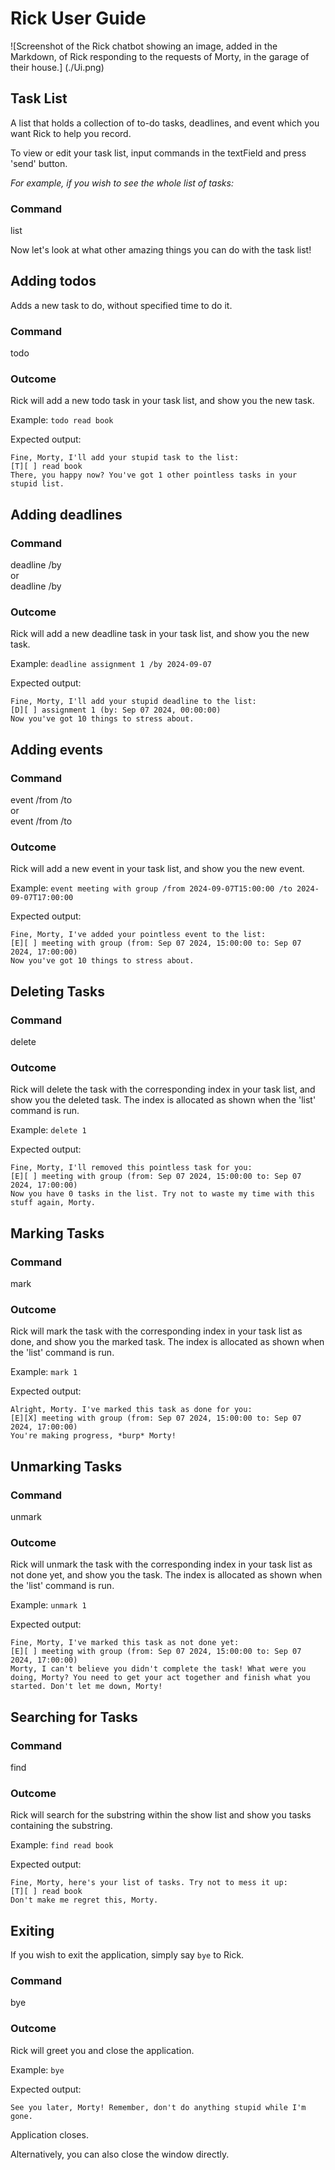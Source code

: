 # Rick User Guide

![Screenshot of the Rick chatbot showing an image, added in the Markdown, 
of Rick responding to the requests of Morty, in the garage of their house.]
(./Ui.png)

## Task List
A list that holds a collection of to-do tasks, deadlines, and event which 
you want Rick to help you record.

To view or edit your task list, input commands in the textField and press 'send' button.

_For example, if you wish to see the whole list of tasks:_

### Command
list

Now let's look at what other amazing things you can do with the task list!

## Adding todos
Adds a new task to do, without specified time to do it.

### Command
todo <name of task>

### Outcome
Rick will add a new todo task in your task list, and show you the new task.

Example: `todo read book`

Expected output:
```
Fine, Morty, I'll add your stupid task to the list:
[T][ ] read book
There, you happy now? You've got 1 other pointless tasks in your stupid list.
```

## Adding deadlines

### Command 
deadline <name of task> /by <yyyy-MM-dd>\
or\
deadline <name of task> /by <yyyy-MM-ddTHH-MM-SS>

### Outcome
Rick will add a new deadline task in your task list, and show you the new task.

Example: `deadline assignment 1 /by 2024-09-07`

Expected output:
```
Fine, Morty, I'll add your stupid deadline to the list:
[D][ ] assignment 1 (by: Sep 07 2024, 00:00:00)
Now you've got 10 things to stress about.
```
## Adding events

### Command
event <name of task> /from <yyyy-MM-dd> /to <yyyy-MM-dd>\
or\
event <name of task> /from <yyyy-MM-ddTHH-MM-SS> /to <yyyy-MM-ddTHH-MM-SS>

### Outcome
Rick will add a new event in your task list, and show you the new event.

Example: `event meeting with group /from 2024-09-07T15:00:00 /to 2024-09-07T17:00:00`

Expected output:
```
Fine, Morty, I've added your pointless event to the list:
[E][ ] meeting with group (from: Sep 07 2024, 15:00:00 to: Sep 07 2024, 17:00:00)
Now you've got 10 things to stress about.
```

## Deleting Tasks

### Command
delete <index of task>

### Outcome
Rick will delete the task with the corresponding index in your task list, and show you the deleted task.
The index is allocated as shown when the 'list' command is run.

Example: `delete 1`

Expected output:
```
Fine, Morty, I'll removed this pointless task for you:
[E][ ] meeting with group (from: Sep 07 2024, 15:00:00 to: Sep 07 2024, 17:00:00)
Now you have 0 tasks in the list. Try not to waste my time with this stuff again, Morty.
```

## Marking Tasks

### Command
mark <index of task>

### Outcome
Rick will mark the task with the corresponding index in your task list as done, and show you the marked task.
The index is allocated as shown when the 'list' command is run.

Example: `mark 1`

Expected output:
```
Alright, Morty. I've marked this task as done for you:
[E][X] meeting with group (from: Sep 07 2024, 15:00:00 to: Sep 07 2024, 17:00:00)
You're making progress, *burp* Morty!
```

## Unmarking Tasks

### Command
unmark <index of task>

### Outcome
Rick will unmark the task with the corresponding index in your task list as not done yet, and show you the task.
The index is allocated as shown when the 'list' command is run.

Example: `unmark 1`

Expected output:
```
Fine, Morty, I've marked this task as not done yet:
[E][ ] meeting with group (from: Sep 07 2024, 15:00:00 to: Sep 07 2024, 17:00:00)
Morty, I can't believe you didn't complete the task! What were you doing, Morty? You need to get your act together and finish what you started. Don't let me down, Morty!
```

## Searching for Tasks

### Command
find <substring to search for>

### Outcome
Rick will search for the substring within the show list and show you tasks containing the substring.

Example: `find read book`

Expected output:
```
Fine, Morty, here's your list of tasks. Try not to mess it up:
[T][ ] read book
Don't make me regret this, Morty.
```

## Exiting

If you wish to exit the application, simply say `bye` to Rick.

### Command
bye

### Outcome
Rick will greet you and close the application.

Example: `bye`

Expected output:
```
See you later, Morty! Remember, don't do anything stupid while I'm gone.
```
Application closes.

Alternatively, you can also close the window directly.



